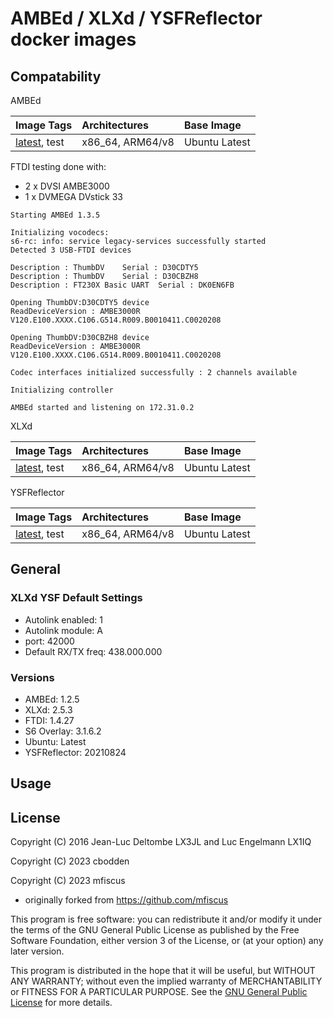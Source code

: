 # AMBEd / XLXd / YSFReflector docker images


## Compatability

AMBEd

| Image Tags            | Architectures           | Base Image         |
| :-------------------- | :-----------------------| :----------------- |
| [latest](https://hub.docker.com/r/cbodden/ambed-docker/tags), test          | x86_64, ARM64/v8        | Ubuntu Latest      |

FTDI testing done with:
- 2 x DVSI AMBE3000
- 1 x DVMEGA DVstick 33
```
Starting AMBEd 1.3.5

Initializing vocodecs:
s6-rc: info: service legacy-services successfully started
Detected 3 USB-FTDI devices

Description : ThumbDV	 Serial : D30CDTY5
Description : ThumbDV	 Serial : D30CBZH8
Description : FT230X Basic UART	 Serial : DK0EN6FB

Opening ThumbDV:D30CDTY5 device
ReadDeviceVersion : AMBE3000R V120.E100.XXXX.C106.G514.R009.B0010411.C0020208

Opening ThumbDV:D30CBZH8 device
ReadDeviceVersion : AMBE3000R V120.E100.XXXX.C106.G514.R009.B0010411.C0020208

Codec interfaces initialized successfully : 2 channels available

Initializing controller

AMBEd started and listening on 172.31.0.2
```


XLXd

| Image Tags            | Architectures           | Base Image         |
| :-------------------- | :-----------------------| :----------------- |
| [latest](https://hub.docker.com/r/cbodden/xlxd-docker/tags), test          | x86_64, ARM64/v8        | Ubuntu Latest      |


YSFReflector

| Image Tags            | Architectures           | Base Image         |
| :-------------------- | :-----------------------| :----------------- |
| [latest](https://hub.docker.com/r/cbodden/ysfreflector-docker/tags), test          | x86_64, ARM64/v8        | Ubuntu Latest      |


## General

### XLXd YSF Default Settings 
- Autolink enabled: 1
- Autolink module: A
- port: 42000
- Default RX/TX freq: 438.000.000

### Versions
- AMBEd: 1.2.5
- XLXd: 2.5.3
- FTDI: 1.4.27
- S6 Overlay: 3.1.6.2 
- Ubuntu: Latest
- YSFReflector: 20210824


## Usage


## License

Copyright (C) 2016 Jean-Luc Deltombe LX3JL and Luc Engelmann LX1IQ

Copyright (C) 2023 cbodden

Copyright (C) 2023 mfiscus
- originally forked from  https://github.com/mfiscus

This program is free software: you can redistribute it and/or modify it under the terms of the GNU General Public License as published by the Free Software Foundation, either version 3 of the License, or (at your option) any later version.

This program is distributed in the hope that it will be useful, but WITHOUT ANY WARRANTY; without even the implied warranty of MERCHANTABILITY or FITNESS FOR A PARTICULAR PURPOSE.  See the [GNU General Public License](./LICENSE) for more details.

